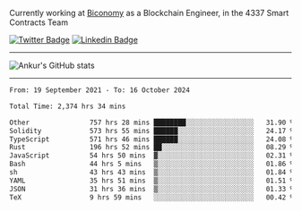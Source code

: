 Currently working at [Biconomy](https://biconomy.io/) as a Blockchain Engineer, in the 4337 Smart Contracts Team

 [![Twitter Badge](https://img.shields.io/badge/-@ankurdubey521-1ca0f1?style=flat-square&labelColor=1ca0f1&logo=twitter&logoColor=white&link=https://twitter.com/ankurdubey521)](https://twitter.com/ankurdubey521) [![Linkedin Badge](https://img.shields.io/badge/-ankurdubey521-blue?style=flat-square&logo=Linkedin&logoColor=white&link=https://www.linkedin.com/in/ankurdubey521/)](https://www.linkedin.com/in/ankurdubey521/)

<hr/>

![Ankur's GitHub stats](https://github-readme-stats.vercel.app/api?username=ankurdubey521&count_private=true&theme=radical)

<hr/>

<!--START_SECTION:waka-->

```txt
From: 19 September 2021 - To: 16 October 2024

Total Time: 2,374 hrs 34 mins

Other               757 hrs 28 mins ████████░░░░░░░░░░░░░░░░░   31.90 %
Solidity            573 hrs 55 mins ██████░░░░░░░░░░░░░░░░░░░   24.17 %
TypeScript          571 hrs 46 mins ██████░░░░░░░░░░░░░░░░░░░   24.08 %
Rust                196 hrs 52 mins ██░░░░░░░░░░░░░░░░░░░░░░░   08.29 %
JavaScript          54 hrs 50 mins  ▓░░░░░░░░░░░░░░░░░░░░░░░░   02.31 %
Bash                44 hrs 5 mins   ▒░░░░░░░░░░░░░░░░░░░░░░░░   01.86 %
sh                  43 hrs 43 mins  ▒░░░░░░░░░░░░░░░░░░░░░░░░   01.84 %
YAML                35 hrs 51 mins  ▒░░░░░░░░░░░░░░░░░░░░░░░░   01.51 %
JSON                31 hrs 36 mins  ▒░░░░░░░░░░░░░░░░░░░░░░░░   01.33 %
TeX                 9 hrs 59 mins   ░░░░░░░░░░░░░░░░░░░░░░░░░   00.42 %
```

<!--END_SECTION:waka-->
